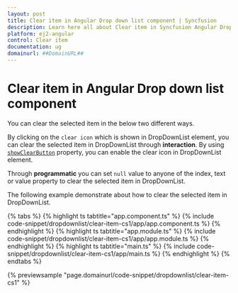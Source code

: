 ```yaml
---
layout: post
title: Clear item in Angular Drop down list component | Syncfusion
description: Learn here all about Clear item in Syncfusion Angular Drop down list component of Syncfusion Essential JS 2 and more.
platform: ej2-angular
control: Clear item 
documentation: ug
domainurl: ##DomainURL##
---
```


# Clear item in Angular Drop down list component

You can clear the selected item in the below two different ways.

By clicking on the `clear icon` which is shown in DropDownList element, you can clear the selected item in DropDownList through **interaction**. By using [`showClearButton`](https://ej2.syncfusion.com/angular/documentation/api/drop-down-list/#showclearbutton)
property, you can enable the clear icon in DropDownList element.

Through **programmatic** you can set `null` value to anyone of the index, text or value property to clear the selected item in DropDownList.

The following example demonstrate about how to clear the selected item in DropDownList.

{% tabs %}
{% highlight ts tabtitle="app.component.ts" %}
{% include code-snippet/dropdownlist/clear-item-cs1/app/app.component.ts %}
{% endhighlight %}
{% highlight ts tabtitle="app.module.ts" %}
{% include code-snippet/dropdownlist/clear-item-cs1/app/app.module.ts %}
{% endhighlight %}
{% highlight ts tabtitle="main.ts" %}
{% include code-snippet/dropdownlist/clear-item-cs1/app/main.ts %}
{% endhighlight %}
{% endtabs %}
  
{% previewsample "page.domainurl/code-snippet/dropdownlist/clear-item-cs1" %}